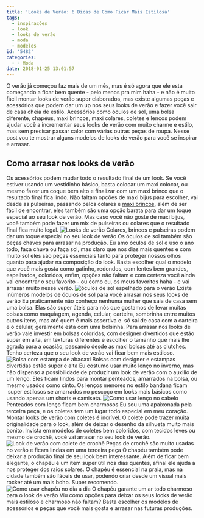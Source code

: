 ```yaml
---
title: 'Looks de Verão: 6 Dicas de Como Ficar Mais Estilosa'
tags:
  - inspirações
  - look
  - looks de verão
  - moda
  - modelos
id: '5482'
categories:
  - - Moda
date: 2018-01-25 13:01:57
---
```


O verão já começou faz mais de um mês, mas é só agora que ele esta começando a ficar bem quente - pelo menos pra mim haha - e não é muito fácil montar looks de verão super elaborados, mas existe algumas peças e acessórios que podem dar um up nos seus looks de verão e fazer você sair de casa cheia de estilo. Acessórios como óculos de sol, uma bolsa diferente, chapéus, maxi brincos, maxi colares, coletes e lenços podem ajudar você a incrementar seus looks de verão com muito charme e estilo, mas sem precisar passar calor com várias outras peças de roupa. Nesse post vou te mostrar alguns modelos de looks de verão para você se inspirar e arrasar.

## Como arrasar nos looks de verão

Os acessórios podem mudar todo o resultado final de um look. Se você estiver usando um vestidinho básico, basta colocar um maxi colocar, ou mesmo fazer um coque bem alto e finalizar com um maxi brinco que o resultado final fica lindo. Não faltam opções de maxi bijus para escolher, vai desde as pulseiras, passando pelos colares e [maxi brincos](http://natalia.blog.br/como-usar-e-onde-comprar-brincos-de-acrilico/), além de ser fácil de encontrar, eles também são uma opção barata para dar um toque especial ao seu look de verão. Mas caso você não goste de maxi bijus, você também pode fazer um mix de pulseiras ou colares que o resultado final fica muito legal. ![Looks de verão](/wp-content/uploads/2018/01/maxi-brincos-look.jpg "Looks de verão com maxi brinco") Colares, brincos e pulseiras podem dar um toque especial no seu look de verão Os óculos de sol também são peças chaves para arrasar na produção. Eu amo óculos de sol e uso o ano todo, faça chuva ou faça sol, mas claro que nos dias mais quentes e com muito sol eles são peças essenciais tanto para proteger nossos olhos quanto para ajudar na composição do look. Basta escolher qual o modelo que você mais gosta como gatinho, redondos, com lentes bem grandes, espelhados, coloridos, enfim, opções não faltam e com certeza você ainda vai encontrar o seu favorito - ou como eu, os meus favoritos haha - e vai arrasar muito nesse verão. ![óculos de sol espelhado para o verão](/wp-content/uploads/2018/01/modelos-óculos-sol-verão.jpg "óculos de sol espelhado para o verão") Existe inúmeros modelos de óculos de sol para você arrasar nos seus looks de verão Eu praticamente não conheço nenhuma mulher que saia de casa sem uma bolsa. Elas são super úteis para nós que gostamos de levar muitas coisas como maquiagem, agenda, celular, carteira, sombrinha entre muitos outros itens, mas até quem é mais assertiva e  só sai de casa com a carteira e o celular, geralmente esta com uma bolsinha. Para arrasar nos looks de verão vale investir em bolsas coloridas, com designer divertidos que estão super em alta, em texturas diferentes e escolher o tamanho que mais lhe agrada para a ocasião, passando desde as maxi bolsas até as clutches. Tenho certeza que o seu look de verão vai ficar bem mais estiloso. ![Bolsa com estampa de abacaxi](/wp-content/uploads/2018/01/bolsa-com-estampa-de-abacaxi-1.jpg "Bolsa com estampa de abacaxi") Bolsas com designer e estampas divertidas estão super e alta Eu costumo usar muito lenço no inverno, mas não dispenso a possibilidade de produzir um look de verão com o auxilio de um lenço. Eles ficam lindos para montar penteados, amarrados na bolsa, ou mesmo usados como cinto. Os lenços menores no estilo bandana ficam   super estilosos se amarrados no pescoço em looks mais básicos como usando apenas um shorts e camiseta. ![Como usar lenço no cabelo](/wp-content/uploads/2018/01/penteado-com-lenço.jpg "Como usar lenço no cabelo") Penteados com lenço ficam bem charmosos Eu sou uma apaixonada pela terceira peça, e os coletes tem um lugar todo especial em meu coração. Montar looks de verão com coletes é incrível. O colete pode trazer muita originalidade para o look, além de deixar o desenho da silhueta muito mais bonito. Invista em modelos de coletes bem coloridos, com tecidos leves ou mesmo de crochê, você vai arrasar no seu look de verão. ![Look de verão com colete de crochê](/wp-content/uploads/2018/01/colete-de-crochê-look-de-verão.jpg "Look de verão com colete de crochê") Peças de crochê são muito usadas no verão e ficam lindas em uma terceira peça O chapéu também pode deixar a produção final de seu look bem interessante. Além de ficar bem elegante, o chapéu é um item super útil nos dias quentes, afinal ele ajuda a nos proteger dos raios solares. O chapéu é essencial na praia, mas na cidade também são fáceis de usar, podendo criar desde um visual mais rocker até um mais boho. Super recomendo. ![Como usar chapéu no dia a dia](/wp-content/uploads/2018/01/chapéu-com-frase.jpg "Como usar chapéu no dia a dia") O chapéu garante um ar todo charmoso para o look de verão Viu como opções para deixar os seus looks de verão mais estiloso e charmoso não faltam? Basta escolher os modelos de acessórios e peças que você mais gosta e arrasar nas futuras produções.
